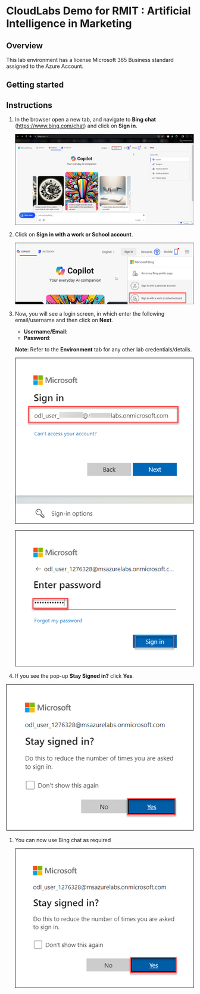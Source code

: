 # CloudLabs Demo for RMIT : Artificial Intelligence in Marketing	

## Overview
This lab environment has a license Microsoft 365 Business standard assigned to the Azure Account.

## Getting started

## Instructions

1. In the browser open a new tab, and navigate to **Bing chat** (<https://www.bing.com/chat>) and click on **Sign in**.

   ![](images/bingchat.png)

1. Click on **Sign in with a work or School account**.

   ![](images/bingchat1.png)
   
1. Now, you will see a login screen, in which enter the following email/username and then click on **Next**.  

   * **Username/Email**:  <inject key="AzureAdUserEmail"></inject> 
   * **Password**:  <inject key="AzureAdUserPassword"></inject>

   **Note**: Refer to the **Environment** tab for any other lab credentials/details.
        
   ![](images/bingchat2.png)

   ![](images/bingchat3.png)

1.  If you see the pop-up **Stay Signed in?** click **Yes**.

   ![](images/bingchat4.png)

1. You can now use Bing chat as required
     
   ![](images/bingchat4.png)

